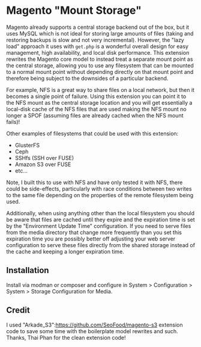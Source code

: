 Magento "Mount Storage"
=======================

Magento already supports a central storage backend out of the box, but it uses MySQL which is
not ideal for storing large amounts of files (taking and restoring backups is slow and not very incremental).
However, the "lazy load" approach it uses with `get.php` is a wonderful overall design for easy management,
high availability, and local disk performance. This extension rewrites the Magento core model to instead
treat a separate mount point as the central storage, allowing you to use any filesystem that can be mounted
to a normal mount point without depending directly on that mount point and therefore being subject to
the downsides of a particular backend.

For example, NFS is a great way to share files on a local network, but then it becomes a single point
of failure. Using this extension you can point it to the NFS mount as the central storage location and
you will get essentially a local-disk cache of the NFS files that are used making the NFS mount no longer
a SPOF (assuming files are already cached when the NFS mount fails)!

Other examples of filesystems that could be used with this extension:

 - GlusterFS
 - Ceph
 - SSHfs (SSH over FUSE)
 - Amazon S3 over FUSE
 - etc...

Note, I built this to use with NFS and have only tested it with NFS, there could be side-effects, particularly
with race conditions between two writes to the same file depending on the properties of the remote filesystem being used.

Additionally, when using anything other than the local filesystem you should be aware that files are cached until they expire
and the expiration time is set by the "Environment Update Time" configuration. If you need to serve files from the media
directory that change more frequently than you set this expiration time you are possibly better off adjusting your web server
configuration to serve these files directly from the shared storage instead of the cache and keeping a longer expiration time.

Installation
------------

Install via modman or composer and configure in System > Configuration > System > Storage Configuration for Media.

Credit
------

I used "Arkade_S3":https://github.com/SeoFood/magento-s3 extension code to save some time with the boilerplate model rewrites
and such. Thanks, Thai Phan for the clean extension code!
